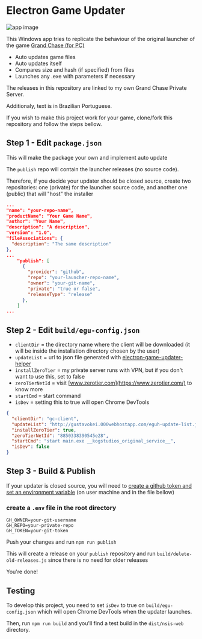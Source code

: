 # Electron Game Updater
![app image](https://i.imgur.com/8PDZc3N.gif)

This Windows app tries to replicate the behaviour of the original launcher of the game [Grand Chase (for PC)](https://grandchase.fandom.com/wiki/Grand_Chase)

* Auto updates game files
* Auto updates itself
* Compares size and hash (if specified) from files
* Launches any .exe with parameters if necessary

The releases in this repository are linked to my own Grand Chase Private Server.

Additionaly, text is in Brazilian Portuguese.

If you wish to make this project work for your game, clone/fork this repository and follow the steps bellow.

## Step 1 - Edit `package.json`

This will make the package your own and implement auto update

The `publish` repo will contain the launcher releases (no source code).

Therefore, if you decide your updater should be closed source, create two repositories: one (private) for the launcher source code, and another one (public) that will "host" the installer

```json
...
"name": "your-repo-name",
"productName": "Your Game Name",
"author": "Your Name",
"description": "A description",
"version": "1.0",
"fileAssociations": {
  "description": "The same description"
},
...
    "publish": [
      {
        "provider": "github",
        "repo": "your-launcher-repo-name",
        "owner": "your-git-name",
        "private": "true or false",
        "releaseType": "release"
      },
    ]
...
```

## Step 2 - Edit `build/egu-config.json`

* `clientDir` = the directory name where the client will be downloaded (it will be inside the installation directory chosen by the user)
* `updateList` = url to json file generated with [electron-game-updater-helper](https://github.com/gustavokei/electron-game-updater-helper)
* `installZeroTier` = my private server runs with VPN, but if you don't want to use this, set to false
* `zeroTierNetId` = visit [www.zerotier.com](https://www.zerotier.com/) to know more
* `startCmd` = start command
* `isDev` = setting this to true will open Chrome DevTools
```json
{
  "clientDir": "gc-client",
  "updateList": "http://gustavokei.000webhostapp.com/eguh-update-list.json",
  "installZeroTier": true,
  "zeroTierNetId": "8850338390545e28",
  "startCmd": "start main.exe __kogstudios_original_service__",
  "isDev": false
}
```

## Step 3 - Build & Publish

If your updater is closed source, you will need to [create a github token and set an environment variable](https://www.electron.build/auto-update#private-github-update-repo) (on user machine and in the file bellow)

### create a `.env` file in the root directory

```dosini
GH_OWNER=your-git-username
GH_REPO=your-private-repo
GH_TOKEN=your-git-token
```

Push your changes and run `npm run publish`

This will create a release on your `publish` repository and run `build/delete-old-releases.js` since there is no need for older releases

You're done!

## Testing

To develop this project, you need to set `isDev` to true on `build/egu-config.json` which will open Chrome DevTools when the updater launches.

Then, run `npm run build` and you'll find a test build in the `dist/nsis-web` directory.
